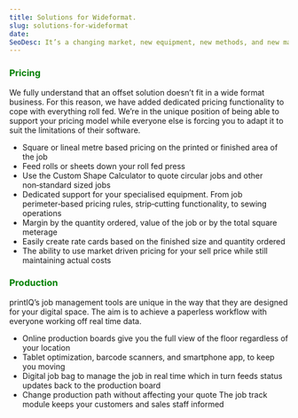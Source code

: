 ```yaml
---
title: Solutions for Wideformat.
slug: solutions-for-wideformat
date:
SeoDesc: It’s a changing market, new equipment, new methods, and new materials to print on, but you’re still stuck with the same old software that hasn’t moved with the industry. We’ve actively targeted wide format and textile printers so that printIQ is in a perfect position to support your business in today’s market.
---
```


<style>
    h3 {
      color: green;
    }
</style>

### Pricing

We fully understand that an offset solution doesn’t fit in a wide format business. For this reason, we have added dedicated pricing functionality to cope with everything roll fed. We’re in the unique position of being able to support your pricing model while everyone else is forcing you to adapt it to suit the limitations of their software.

- Square or lineal metre based pricing on the printed or finished area of the job
- Feed rolls or sheets down your roll fed press
- Use the Custom Shape Calculator to quote circular jobs and other non‑standard sized jobs
- Dedicated support for your specialised equipment. From job perimeter‑based pricing rules, strip‑cutting functionality, to sewing operations
- Margin by the quantity ordered, value of the job or by the total square meterage
- Easily create rate cards based on the finished size and quantity ordered
- The ability to use market driven pricing for your sell price while still maintaining actual costs

### Production

printIQ’s job management tools are unique in the way that they are designed for your digital space. The aim is to achieve a paperless workflow with everyone working off real time data.

- Online production boards give you the full view of the floor regardless of your location
- Tablet optimization, barcode scanners, and smartphone app, to keep you moving
- Digital job bag to manage the job in real time which in turn feeds status updates back to the production board
- Change production path without affecting your quote
  The job track module keeps your customers and sales staff informed
